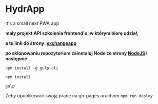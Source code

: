 # HydrApp
It's a small next PWA app

**mały projekt API szkolenia frontend'u, w którym biorę udział,**

**a tu link do strony: [exchangeapp](https://druszkiewicz.github.io/exchangeapp/)**

**po sklonowaniu repozytorium zainstaluj Node ze strony [NodeJS](https://nodejs.org/) i następnie**

`npm install -g gulp-cli`

`npm install`

`gulp`

Żeby opublikować swoją pracę na gh-pages uruchom `npm run deploy`

